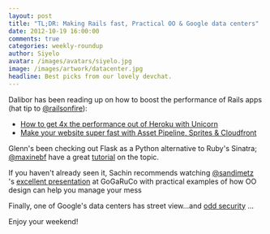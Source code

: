 ```yaml
---
layout: post
title: "TL;DR: Making Rails fast, Practical OO & Google data centers"
date: 2012-10-19 16:00:00
comments: true
categories: weekly-roundup
author: Siyelo
avatar: /images/avatars/siyelo.jpg
image: /images/artwork/datacenter.jpg
headline: Best picks from our lovely devchat.
---
```


Dalibor has been reading up on how to boost the performance of Rails apps (hat tip to [@railsonfire](http://www.twitter.com/railsonfire)):

* [How to get 4x the performance out of Heroku with Unicorn](http://blog.railsonfire.com/2012/05/06/Unicorn-on-Heroku.html)
* [Make your website super fast with Asset Pipeline, Sprites & Cloudfront](http://blog.railsonfire.com/2012/05/18/Assets-Sprites-CDN.html)

Glenn's been checking out Flask as a Python alternative to Ruby's Sinatra; [@maxinebf](https://twitter.com/maximebf) have a great [tutorial](http://maximebf.com/blog/2012/10/building-websites-in-python-with-flask/#.UIE8sGmwUqt) on the topic.  

If you haven't already seen it, Sachin recommends watching [@sandimetz](https://twitter.com/sandimetz) 's [excellent presentation](http://www.confreaks.com/videos/1115-gogaruco2012-go-ahead-make-a-mess) at GoGaRuCo with practical examples of how OO design can help you manage your mess

Finally, one of Google's data centers has street view...and [odd security](https://maps.google.com/maps?hl=en&ll=35.898176,-81.548166&spn=0.007622,0.013486&sll=35.900197,-81.547024&layer=c&cid=7373938251588581469&panoid=qlcZPzXMS12y_CrDh64Qvw&cbp=13,339.35,,0,4.29&gl=US&t=m&cbll=35.898186,-81.548184&z=17) ...

Enjoy your weekend!

